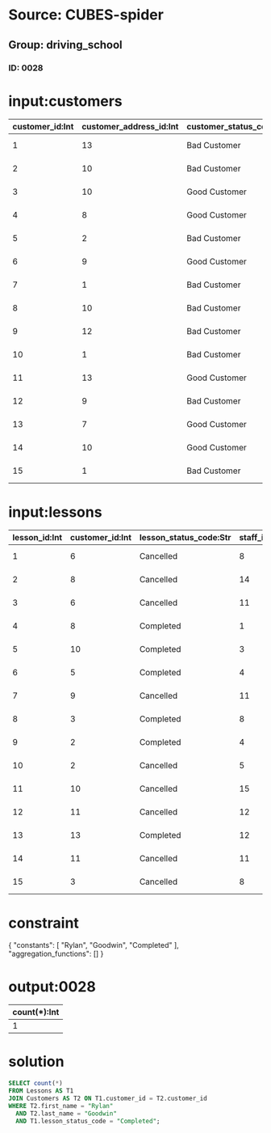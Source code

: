 # Source: CUBES-spider
## Group: driving_school
### ID: 0028

# input:customers

| customer_id:Int | customer_address_id:Int | customer_status_code:Str | date_became_customer:Str | date_of_birth:Str | first_name:Str | last_name:Str | amount_outstanding:Dbl | email_address:Str | phone_number:Str | cell_mobile_phone_number:Str |
|---|---|---|---|---|---|---|---|---|---|---|
| 1 | 13 | Bad Customer | 2016-05-11 17:03:48 | 1998-12-15 13:24:40 | Carole | Bernhard | 255.0 | everette.goyette@example.org | 07278206718 | 861-638-9797 |
| 2 | 10 | Bad Customer | 2015-11-16 22:52:14 | 1995-07-17 12:13:16 | Genevieve | Terry | 7256.0 | huel.jana@example.org | +14(5)2351480248 | 578-518-4785x612 |
| 3 | 10 | Good Customer | 2016-04-08 00:28:15 | 1994-06-21 01:34:56 | Clara | Ortiz | 9443.0 | hilario.sporer@example.org | 374-483-2758x85087 | 1-197-686-2849x8761 |
| 4 | 8 | Good Customer | 2016-07-22 15:53:44 | 1993-02-07 05:40:26 | Jordy | Tromp | 3751.0 | afranecki@example.com | 218.550.1362 | 081-097-3684 |
| 5 | 2 | Bad Customer | 2017-11-12 04:34:44 | 1991-02-10 00:42:17 | Millie | Bruen | 5687.0 | asha.kilback@example.org | 1-618-535-9750 | 00659133944 |
| 6 | 9 | Good Customer | 2017-04-16 05:12:21 | 1993-03-08 08:48:42 | Amya | Spinka | 3900.0 | kozey.citlalli@example.org | 1-673-962-8158x7646 | (780)719-4206x033 |
| 7 | 1 | Bad Customer | 2015-06-24 03:50:04 | 1996-11-07 05:30:55 | Marina | Koelpin | 8144.0 | mayert.judy@example.com | (662)490-3108 | 848-099-2095x785 |
| 8 | 10 | Bad Customer | 2017-10-05 14:15:46 | 1998-09-18 04:45:01 | Dianna | Trantow | 9500.0 | kroberts@example.org | 206-054-0689x05861 | 739-333-6966x187 |
| 9 | 12 | Bad Customer | 2016-02-17 08:26:23 | 1991-12-05 02:50:15 | Leif | Mertz | 7093.0 | mariela28@example.org | 753.921.0871 | 1-387-258-1016x96963 |
| 10 | 1 | Bad Customer | 2017-11-25 01:42:26 | 1996-08-29 00:03:08 | Rylan | Goodwin | 1000.0 | nichole59@example.com | 1-387-884-0656 | +45(6)4872981083 |
| 11 | 13 | Good Customer | 2016-11-30 10:37:41 | 1994-05-07 01:32:16 | Ray | Kohler | 9447.0 | karina.carroll@example.net | (297)122-0086 | 577-584-4864 |
| 12 | 9 | Bad Customer | 2016-05-13 07:38:23 | 1993-07-09 11:11:36 | Omer | Leuschke | 2099.0 | myrl.lind@example.net | 417.136.2900x672 | 200.830.8723 |
| 13 | 7 | Good Customer | 2016-09-04 23:08:20 | 1988-09-19 14:45:56 | Sigrid | Schmeler | 2255.0 | wehner.harold@example.com | 192-395-2411 | +57(9)4602098297 |
| 14 | 10 | Good Customer | 2016-03-18 06:14:18 | 1996-05-23 01:21:54 | Estelle | Grant | 5494.0 | ehowell@example.com | 1-875-045-0806 | 1-401-108-8016x078 |
| 15 | 1 | Bad Customer | 2015-09-25 13:59:21 | 1996-08-30 06:17:50 | Dameon | Sanford | 9332.0 | kitty.hand@example.net | (729)396-4354x3576 | (630)964-2426 |

# input:lessons

| lesson_id:Int | customer_id:Int | lesson_status_code:Str | staff_id:Int | vehicle_id:Int | lesson_date:Str | lesson_time:Str | price:Dbl |
|---|---|---|---|---|---|---|---|
| 1 | 6 | Cancelled | 8 | 3 | 2018-02-28 10:55:36 | 5 | 199.0 |
| 2 | 8 | Cancelled | 14 | 3 | 2018-03-07 16:12:36 | 6 | 167.0 |
| 3 | 6 | Cancelled | 11 | 2 | 2018-03-03 15:10:16 | 3 | 352.0 |
| 4 | 8 | Completed | 1 | 2 | 2018-03-17 19:02:07 | 9 | 306.0 |
| 5 | 10 | Completed | 3 | 2 | 2018-03-12 00:41:59 | 9 | 295.0 |
| 6 | 5 | Completed | 4 | 2 | 2018-03-07 22:03:49 | 6 | 492.0 |
| 7 | 9 | Cancelled | 11 | 1 | 2018-03-08 16:05:05 | 9 | 231.0 |
| 8 | 3 | Completed | 8 | 2 | 2018-03-21 06:48:45 | 2 | 277.0 |
| 9 | 2 | Completed | 4 | 2 | 2018-03-05 20:05:33 | 9 | 456.0 |
| 10 | 2 | Cancelled | 5 | 2 | 2018-02-26 02:36:35 | 4 | 495.0 |
| 11 | 10 | Cancelled | 15 | 1 | 2018-03-04 06:55:46 | 2 | 223.0 |
| 12 | 11 | Cancelled | 12 | 2 | 2018-03-16 07:08:52 | 2 | 184.0 |
| 13 | 13 | Completed | 12 | 1 | 2018-03-05 18:05:31 | 5 | 446.0 |
| 14 | 11 | Cancelled | 11 | 1 | 2018-03-07 11:53:32 | 5 | 483.0 |
| 15 | 3 | Cancelled | 8 | 1 | 2018-03-06 21:48:51 | 9 | 340.0 |

# constraint

{
  "constants": [
    "Rylan",
    "Goodwin",
    "Completed"
  ],
  "aggregation_functions": []
}

# output:0028

| count(*):Int |
|---|
| 1 |

# solution

```sql
SELECT count(*)
FROM Lessons AS T1
JOIN Customers AS T2 ON T1.customer_id = T2.customer_id
WHERE T2.first_name = "Rylan"
  AND T2.last_name = "Goodwin"
  AND T1.lesson_status_code = "Completed";
```
